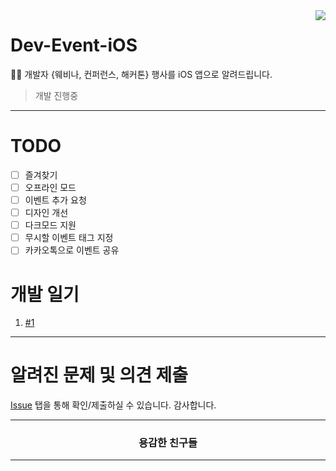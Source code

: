 <image src="https://raw.githubusercontent.com/brave-people/Dev-Event-Android/master/app/src/main/res/mipmap-xxhdpi/ic_launcher.png" align="right"/>

# Dev-Event-iOS 

🎉🎈 개발자 {웨비나, 컨퍼런스, 해커톤} 행사를 iOS 앱으로 알려드립니다.

> 개발 진행중

---

# TODO

- [ ] 즐겨찾기
- [ ] 오프라인 모드
- [ ] 이벤트 추가 요청
- [ ] 디자인 개선
- [ ] 다크모드 지원
- [ ] 무시할 이벤트 태그 지정
- [ ] 카카오톡으로 이벤트 공유

# 개발 일기
1. [#1](https://jisungbin.medium.com/%EC%95%88%EB%93%9C%EB%A1%9C%EC%9D%B4%EB%93%9C-%EA%B0%9C%EB%B0%9C%EC%9E%90%EB%A5%BC-%EC%9C%84%ED%95%9C-ios-%EA%B0%9C%EB%B0%9C-%EB%B0%A9%EB%B2%95-1-b81deb029ae3)

---

# 알려진 문제 및 의견 제출

[Issue](https://github.com/brave-people/Dev-Event-iOS/issues) 탭을 통해 확인/제출하실 수 있습니다. 감사합니다.

<div align=center>
    <hr/>
      <h3>용감한 친구들</h3>
    <hr/>
</div>
